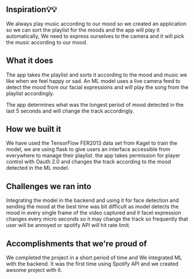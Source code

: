 ## Inspiration💡💡
We always play music according to our mood so we created an application so we can sort the playlist for the moods and the app will play it automatically, We need to express ourselves to the camera and it will pick the music according to our mood.

## What it does
The app takes the playlist and sorts it according to the mood and music we like when we feel happy or sad.
An ML model uses a live camera feed to detect the mood from our facial expressions and will play the song from the playlist accordingly.

The app determines what was the longest period of mood detected in the last 5 seconds and will change the track accordingly.

## How we built it
We have used the TensorFlow FER2013 data set from Kagel to train the model,  we are using flask to give users an interface accessible from everywhere to manage their playlist.
the app takes permission for player control with Oauth 2.0 and changes the track according to the mood detected in the ML model.

## Challenges we ran into
Integrating the model in the backend and using it for face detection and sending the mood at the best time was bit difficult as model detects the mood in every single frame of the video captured and it facel expression changes every micro seconds so it may change the track so frequently that user will be annoyed or spotify API will hit rate limit.

## Accomplishments that we're proud of
We completed the project in a short period of time and We integrated ML with the backend.
It was the first time using Spotify API and we created awsome project with it.

